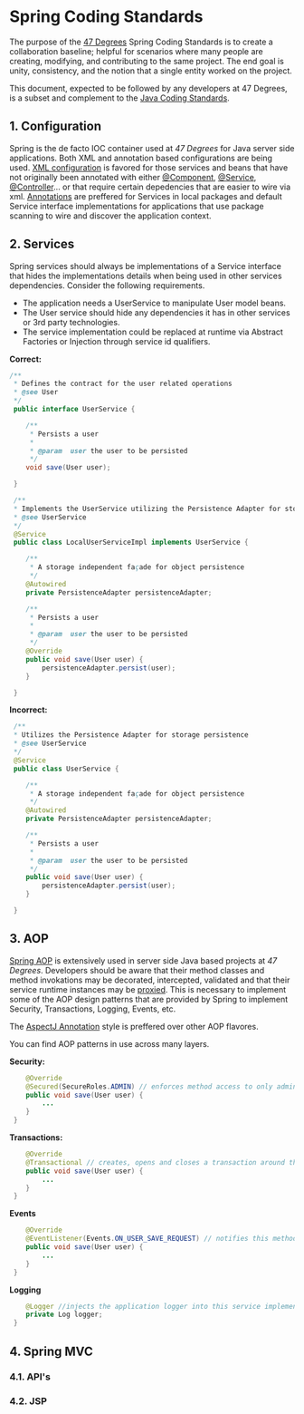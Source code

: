 # Spring Coding Standards

The purpose of the [47 Degrees](http://47deg.com) Spring Coding Standards is to create a collaboration baseline; helpful for scenarios where many people are creating, modifying, and contributing to the same project. The end goal is unity, consistency, and the notion that a single entity worked on the project.

This document, expected to be followed by any developers at 47 Degrees, is a subset and complement to the [Java Coding Standards](../).

## 1. Configuration

Spring is the de facto IOC container used at *47 Degrees* for Java server side applications. 
Both XML and annotation based configurations are being used.
[XML configuration](http://static.springsource.org/spring/docs/3.0.x/spring-framework-reference/html/beans.html) is favored for those services and beans that have not originally been annotated with either [@Component](http://static.springsource.org/spring/docs/3.0.x/api/org/springframework/stereotype/Component.html), [@Service](http://static.springsource.org/spring/docs/3.0.x/api/org/springframework/stereotype/Service.html), [@Controller](http://static.springsource.org/spring/docs/3.0.x/api/org/springframework/stereotype/Controller.html)... or that require certain depedencies that are easier to wire via xml.
[Annotations](http://static.springsource.org/spring/docs/3.0.x/spring-framework-reference/html/beans.html#beans-annotation-config) are preffered for Services in local packages and default Service interface implementations for applications that use package scanning to wire and discover the application context.

## 2. Services

Spring services should always be implementations of a Service interface that hides the implementations details when being used in other services dependencies.
Consider the following requirements. 

* The application needs a UserService to manipulate User model beans. 
* The User service should hide any dependencies it has in other services or 3rd party technologies.
* The service implementation could be replaced at runtime via Abstract Factories or Injection through service id qualifiers.

**Correct:**

```java
/**
 * Defines the contract for the user related operations 
 * @see User
 */
 public interface UserService {

 	/**
	 * Persists a user
	 *
	 * @param  user the user to be persisted
	 */
 	void save(User user);

 }

 /**
 * Implements the UserService utilizing the Persistence Adapter for storage persistence
 * @see UserService
 */
 @Service
 public class LocalUserServiceImpl implements UserService {

 	/**
	 * A storage independent façade for object persistence
	 */
 	@Autowired
 	private PersistenceAdapter persistenceAdapter;

 	/**
	 * Persists a user
	 *
	 * @param  user the user to be persisted
	 */
 	@Override
 	public void save(User user) {
 		persistenceAdapter.persist(user);
 	}

 }
```

**Incorrect:**

```java
 /**
 * Utilizes the Persistence Adapter for storage persistence
 * @see UserService
 */
 @Service
 public class UserService {

 	/**
	 * A storage independent façade for object persistence
	 */
 	@Autowired
 	private PersistenceAdapter persistenceAdapter;

 	/**
	 * Persists a user
	 *
	 * @param  user the user to be persisted
	 */
 	public void save(User user) {
 		persistenceAdapter.persist(user);
 	}

 }
```

## 3. AOP

[Spring AOP](http://static.springsource.org/spring/docs/3.0.x/reference/aop.html) is extensively used in server side Java based projects at *47 Degrees*.
Developers should be aware that their method classes and method invokations may be decorated, intercepted, validated and that their service runtime instances may be [proxied](http://static.springsource.org/spring/docs/3.0.x/reference/aop.html#aop-understanding-aop-proxies). This is necessary to implement some of the AOP design patterns that are provided by Spring to implement Security, Transactions, Logging, Events, etc.

The [AspectJ Annotation](http://static.springsource.org/spring/docs/2.5.5/reference/aop.html#aop-ataspectj) style is preffered over other AOP flavores.

You can find AOP patterns in use across many layers. 

**Security:**

```java
 	@Override
 	@Secured(SecureRoles.ADMIN) // enforces method access to only admins
 	public void save(User user) {
 		...
 	}
 }
```

**Transactions:**

```java
 	@Override
 	@Transactional // creates, opens and closes a transaction around this method invokation
 	public void save(User user) {
 		...
 	}
 }
```

**Events**

```java
 	@Override
 	@EventListener(Events.ON_USER_SAVE_REQUEST) // notifies this method whenever other service invokes eventService.publish(Events.ON_USER_SAVE_REQUEST, user);
 	public void save(User user) {
 		...
 	}
 }
```

**Logging**

```java
	@Logger //injects the application logger into this service implementation
 	private Log logger;
 }
```

## 4. Spring MVC

### 4.1. API's

### 4.2. JSP
